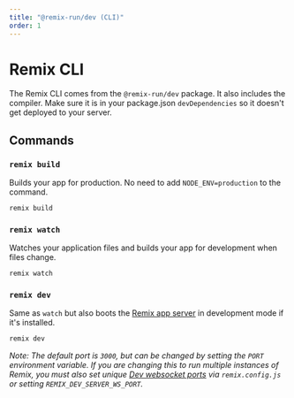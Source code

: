 ```yaml
---
title: "@remix-run/dev (CLI)"
order: 1
---
```


# Remix CLI

The Remix CLI comes from the `@remix-run/dev` package. It also includes the compiler. Make sure it is in your package.json `devDependencies` so it doesn't get deployed to your server.

## Commands

### `remix build`

Builds your app for production. No need to add `NODE_ENV=production` to the command.

```sh
remix build
```

### `remix watch`

Watches your application files and builds your app for development when files change.

```sh
remix watch
```

### `remix dev`

Same as `watch` but also boots the [Remix app server][remix-app-server] in development mode if it's installed.

```sh
remix dev
```

*Note: The default port is `3000`, but can be changed by setting the `PORT` environment variable. If you are changing this to run multiple instances of Remix, you must also set unique [Dev websocket ports][dev-websocket-ports] via `remix.config.js` or setting `REMIX_DEV_SERVER_WS_PORT`.*

[remix-app-server]: serve.md
[dev-websocket-ports]: https://remix.run/docs/en/v1/api/conventions#devserverport
